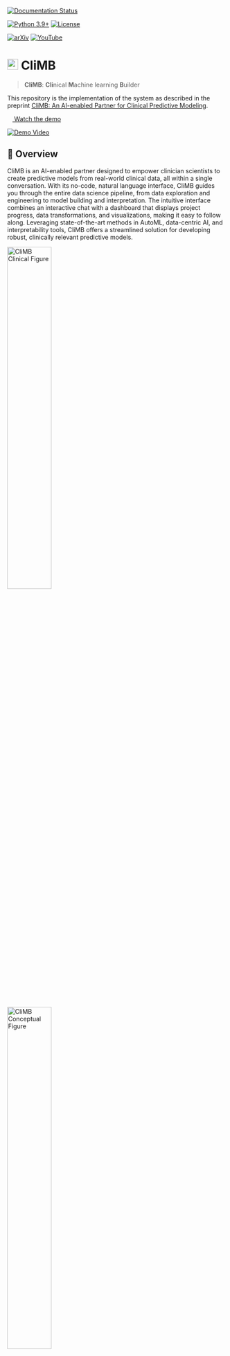 [![Documentation Status](https://readthedocs.org/projects/climb-ai/badge/?version=latest)](https://climb-ai.readthedocs.io/en/latest/?badge=latest)

[![Python 3.9+](https://img.shields.io/badge/python-3.9+-blue.svg)](https://www.python.org/downloads/release/python-370/)
[![License](https://img.shields.io/badge/License-Apache_2.0-blue.svg)](./LICENSE.txt)
<!-- [![PyPI-Server](https://img.shields.io/pypi/v/climb-ai?color=blue)](https://pypi.org/project/climb-ai/) -->
<!-- [![Downloads](https://static.pepy.tech/badge/climb-ai)](https://pepy.tech/project/climb-ai) -->

[![arXiv](https://img.shields.io/badge/arXiv-2301.12260-b31b1b.svg)](http://arxiv.org/abs/2410.03736)
[![YouTube](https://img.shields.io/badge/YouTube-%23FF0000.svg?logo=YouTube&logoColor=white)](https://www.youtube.com/watch?v=76XuR0K3F5Y)


# <img src="docs/assets/climb-logo-no-text.png" height=25> CliMB

> **CliMB**: **Cli**nical **M**achine learning **B**uilder

This repository is the implementation of the system as described in the preprint [CliMB: An AI-enabled Partner for Clinical Predictive Modeling](http://arxiv.org/abs/2410.03736).

[<img src="docs/assets/play.svg" height=12> Watch the demo](https://www.youtube.com/watch?v=76XuR0K3F5Y)

[![Demo Video](docs/assets/video-demo.gif)](https://www.youtube.com/watch?v=76XuR0K3F5Y)



## 🏥 Overview
CliMB is an AI-enabled partner designed to empower clinician scientists to create predictive models from real-world clinical data, all within a single conversation. With its no-code, natural language interface, CliMB guides you through the entire data science pipeline, from data exploration and engineering to model building and interpretation. The intuitive interface combines an interactive chat with a dashboard that displays project progress, data transformations, and visualizations, making it easy to follow along. Leveraging state-of-the-art methods in AutoML, data-centric AI, and interpretability tools, CliMB offers a streamlined solution for developing robust, clinically relevant predictive models.

<img src="docs/assets/climb-fig-clinical.png" width=45% alt="CliMB Clinical Figure"> &nbsp;&nbsp;&nbsp;&nbsp;&nbsp;&nbsp;&nbsp;&nbsp;&nbsp;&nbsp;&nbsp;&nbsp;&nbsp;&nbsp;&nbsp;&nbsp;&nbsp; <img src="docs/assets/climb-fig-main.png" width=45% alt="CliMB Conceptual Figure">

Our vision is for CliMB to integrate seamlessly into the clinician's workflow, supporting the complete cycle of clinical predictive modeling, and ultimately democratizing machine learning and AI utilization in healthcare.



## 🔏 Data Privacy
> [!WARNING]  
> It is crucial to understand the data privacy and confidentiality implications of using CliMB. Please ensure to read this section prior to using the system.

When using CliMB with real-world clinical data, you as the clinician scientist act as the data steward, and are responsible for ensuring that the use of the data complies with all relevant laws and regulations, as well as ethical considerations. CliMB aims to provide a secure and privacy-preserving environment for data exploration and model building, while balancing this with leveraging the capabilities of the most advanced large language models (LLMs). This section summarizes the data privacy fundamentals of CliMB and should allow you to make an informed decision about using the system with your data.

### CliMB's Privacy-Preserving Features
1. **Local storage of data.** All dataset files (original or modified in any way by CliMB) are
stored locally on your machine. Hence, the data files are never uploaded to any third-party servers.
2. **Local code execution.** All code execution performed by CliMB, either through code generation or predefined tool invocation occurs locally on the your machine. Hence, no working directory files of any kind (including saved predictive models, image files, tool output artifacts
etc.) leave the machine that you are using CliMB on.

### Privacy Implications of Using Third-party LLMs
CliMB currently supports the following third-party LLMs providers:
* [OpenAI](https://platform.openai.com/),
* [Azure OpenAI Service](https://learn.microsoft.com/en-us/azure/ai-services/openai/overview).

This allows for making use of more powerful LLMs (GPT-4 and beyond). Integration with locally-deployable LLMs (e.g., the [Hugging Face](https://huggingface.co/) ecosystem) is under development, but not yet available.

In order to use third-party, proprietary LLMs, CliMB uses their API ([What's an API?](https://www.contentful.com/api/)). This means that:
* The **message data** is transferred, encrypted, via the internet to the LLM provider's (cloud) servers, which then generate a response message.
* The **message data** may be stored by the LLM provider for some limited time (e.g., often 30 days) in order to detect and prevent abuse of the API.

> [!NOTE]
> **Message data** in CliMB is all the content you see in the chat interface, including the text you type, the text the system generates, and the output of code execution and tool invocations. This is also know as "prompts" and "completions", or the "context". This data *may* contain sensitive information, such as variable names, categorical values, and other data that you are working with in your predictive modeling project. It is unlikely to contain any patient records in full, as this is not required in the CliMB workflow, however this is **not guaranteed**.

It is critical that you understand the terms of service of the LLM provider you choose to use with CliMB. Below are links to the overviews of how each provider uses your data (but a detailed review of the terms of service is highly recommended):
* **OpenAI**:
     * [OpenAI Platform - How we use your data](https://platform.openai.com/docs/models/how-we-use-your-data)
     * [Privacy Policy](https://openai.com/policies/row-privacy-policy/)
* **Azure OpenAI Service**:
     * [Data, privacy, and security for Azure OpenAI Service](https://learn.microsoft.com/en-us/legal/cognitive-services/openai/data-privacy?tabs=azure-portal)
     * [Privacy in Azure](https://azure.microsoft.com/en-gb/explore/trusted-cloud/privacy)

For instance, in case of **Azure OpenAI Service**, the following applies:
> Your prompts (inputs) and completions (outputs), your embeddings, and your training data:
> * are NOT available to other customers.
> * are NOT available to OpenAI.
> * are NOT used to improve OpenAI models.
> * are NOT used to train, retrain, or improve Azure OpenAI Service foundation models.
> * are NOT used to improve any Microsoft or 3rd party products or services without your permission or instruction.
> Your fine-tuned Azure OpenAI models are available exclusively for your use.

However, the following points regarding data storage and human review for purposes of abuse prevention, and the process of obtaining an exemption should also be read and understood:
* [Data storage for Azure OpenAI Service features](https://learn.microsoft.com/en-us/legal/cognitive-services/openai/data-privacy?tabs=azure-portal#data-storage-for-azure-openai-service-features)
* [Preventing abuse and harmful content generation](https://learn.microsoft.com/en-us/legal/cognitive-services/openai/data-privacy?tabs=azure-portal#preventing-abuse-and-harmful-content-generation)
* [How can customers get an exemption from abuse monitoring and human review?](https://learn.microsoft.com/en-us/legal/cognitive-services/openai/data-privacy?tabs=azure-portal#how-can-customers-get-an-exemption-from-abuse-monitoring-and-human-review)

If using **OpenAI** as the LLM provider, the corresponding terms of service should be reviewed in detail.

A useful additional resource for understanding the privacy implications of specific LLM providers is PhysioNet's [Responsible use of MIMIC data with online services like GPT](https://physionet.org/news/post/gpt-responsible-use). PhysioNet is the provider of the MIMIC datasets, a set of widely-used open access datasets in clinical research.

> [!TIP]
> Data [anonymization and pseudonymization](https://www.ucl.ac.uk/data-protection/guidance-staff-students-and-researchers/practical-data-protection-guidance-notices/anonymisation-and) are important techniques for maintaining compatibility with GDPR and similar regulations, and these are generally advised when using CliMB with clinical data.



## 📦 Installation
In order to use CliMB, you need to accomplish the following three steps:
1. 🐍 Set up the `conda` environments.
2. 🔑 Obtain the API keys for the third-party LLM ([OpenAI](https://platform.openai.com/) or[Azure OpenAI Service](https://learn.microsoft.com/en-us/azure/ai-services/openai/overview)).
3. 📈 Install the CliMB package.

### 1. 🐍 Set up the `conda` environments
CliMB uses [`conda`](https://docs.conda.io/projects/conda/en/latest/user-guide/getting-started.html) to manage the Python environments. Before installing CliMB, you need to set up two `conda` environments as follows.
1. If you do not have `conda` installed on your system, follow [these instructions](https://docs.anaconda.com/free/miniconda/) to install `miniconda`.
2. Create the *main* conda environment for CliMB:
     ```bash
     conda create -n climb python=3.9 -y
     ```
     Python `3.9` or newer should be set.
3. Create a *separate* `conda` environment that will be used for *code execution*:
     > [!CAUTION]
     > The exact environment name `climb-code` must be used.

     ```bash
     # Create and activate the environment, Python `3.9` or newer should be set:
     conda create -n climb-code python=3.9 -y

     # Activate the environment:
     conda activate climb-code
     # Install some standard packages in the environment. If more packages are needed by generated code, those will be automatically installed by the tool.
     conda install pandas numpy matplotlib seaborn scikit-learn shap -y
     # Exit this environment:
     conda deactivate
     ```

     CliMB will automatically use this environment when executing the generated code.

### 2. 🔑 Obtain the API keys for the third-party LLM
#### OpenAI
TODO.
#### Azure OpenAI Service
TODO.

### 3. 📈 Install the CliMB package
TODO.



## 📚 Documentation
TODO.
